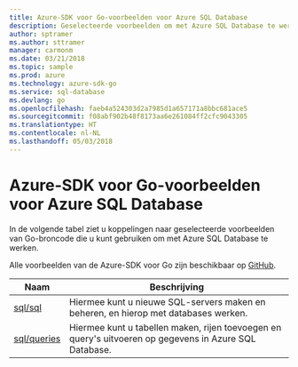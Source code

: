 ```yaml
---
title: Azure-SDK voor Go-voorbeelden voor Azure SQL Database
description: Geselecteerde voorbeelden om met Azure SQL Database te werken met behulp van de Azure-SDK voor Go.
author: sptramer
ms.author: sttramer
manager: carmonm
ms.date: 03/21/2018
ms.topic: sample
ms.prod: azure
ms.technology: azure-sdk-go
ms.service: sql-database
ms.devlang: go
ms.openlocfilehash: faeb4a524303d2a7985d1a657171a8bbc681ace5
ms.sourcegitcommit: f08abf902b48f8173aa6e261084ff2cfc9043305
ms.translationtype: HT
ms.contentlocale: nl-NL
ms.lasthandoff: 05/03/2018
---
```

# <a name="azure-sdk-for-go-samples-for-azure-sql-database"></a>Azure-SDK voor Go-voorbeelden voor Azure SQL Database

In de volgende tabel ziet u koppelingen naar geselecteerde voorbeelden van Go-broncode die u kunt gebruiken om met Azure SQL Database te werken.

Alle voorbeelden van de Azure-SDK voor Go zijn beschikbaar op [GitHub](https://github.com/Azure-Samples/azure-sdk-for-go-samples).

| Naam | Beschrijving |
|------|-------------|
| [sql/sql](https://github.com/Azure-Samples/azure-sdk-for-go-samples/blob/master/sql/sql.go) | Hiermee kunt u nieuwe SQL-servers maken en beheren, en hierop met databases werken. |
| [sql/queries](https://github.com/Azure-Samples/azure-sdk-for-go-samples/blob/master/sql/queries.go) | Hiermee kunt u tabellen maken, rijen toevoegen en query's uitvoeren op gegevens in Azure SQL Database. |

